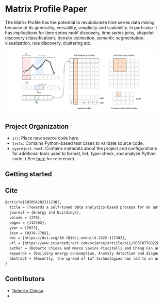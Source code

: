 # Matrix Profile Paper

The Matrix Profile has the potential to revolutionize time series data mining because of its generality, versatility,
simplicity and scalability. In particular it has implications for time series motif discovery, time series joins,
shapelet discovery (classification), density estimation, semantic segmentation, visualization, rule discovery,
clustering etc.

![](/Paper/images/Fig%201%20-%20MP%20and%20CMP%20explained%403.png)
## Project Organization

- `src`: Place new source code here.
- `tests`: Contains Python-based test cases to validate source code.
- `pyproject.toml`: Contains metadata about the project and configurations for additional tools used to format, lint,
  type-check, and analyze Python code. (
  See [here](https://packaging.python.org/en/latest/guides/writing-pyproject-toml/) for reference)

## Getting started

## Cite
```latex
@article{CHIOSA2022112302,
  title = {Towards a self-tuned data analytics-based process for an automatic context-aware detection and diagnosis of anomalies in building energy consumption timeseries},
  journal = {Energy and Buildings},
  volume = {270},
  pages = {112302},
  year = {2022},
  issn = {0378-7788},
  doi = {https://doi.org/10.1016/j.enbuild.2022.112302},
  url = {https://www.sciencedirect.com/science/article/pii/S037877882200473X},
  author = {Roberto Chiosa and Marco Savino Piscitelli and Cheng Fan and Alfonso Capozzoli},
  keywords = {Building energy consumption, Anomaly detection and diagnosis, Contextual matrix profile, Timeseries analytics},
  abstract = {Recently, the spread of IoT technologies has led to an unprecedented acquisition of energy-related data providing accessible knowledge on the actual performance of buildings during their operation. A proper analysis of such data supports energy and facility managers in spotting valuable energy saving opportunities. In this context, anomaly detection and diagnosis (ADD) tools allow a prompt and automatic recognition of abnormal and non-optimal energy performance patterns enabling a better decision-making to reduce energy wastes and system inefficiencies. To this aim, this paper introduces a novel meter-level ADD process capable to identify energy consumption anomalies at meter-level and perform diagnosis by exploiting information at sub-load level. The process leverages supervised and unsupervised analytics techniques coupled with the distance-based contextual matrix profile (CMP) algorithm to discover infrequent subsequences in energy consumption timeseries considering specific boundary conditions. The proposed process has self-tuning capabilities and can rank anomalies at both meter and sub-load level by means of robust severity score. The methodology is tested on one-year energy consumption timeseries of a medium/low voltage transformation cabin of the university campus of Politecnico di Torino leading to the detection of 55 anomalous subsequences that are diagnosed by analysing a group of 8 different sub-loads.}
}
```

## Contributors

- [Roberto Chiosa]()
- 
